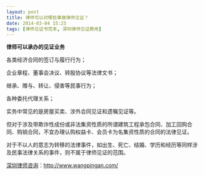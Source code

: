 ```yaml
---
layout: post
title: 律师可以对哪些事做律师见证？
date: 2014-03-04 15:23
tags: [律师见证书范本, 深圳律师见证费用]
---
```

<strong>律师可以承办的见证业务</strong>

各类经济合同的签订与履行行为；

企业章程、董事会决议、转股协议等法律文书；

继承、赠与、转让、侵害等民事行为；

各种委托代理关系；

实务中常见的是房屋买卖、涉外合同见证和遗嘱见证等。

但对于涉及带欺诈性成份或非法集资性质的所谓建筑工程承包合同、加工回购合同、购销合同，不宜办理认购权益卡、会员卡为名集资性质的合同的法律见证。

对于不以人的意志为转移的法律事件，如出生、死亡、结婚、学历和经历等同样涉及民事法律关系的事件，则不属于律师见证的范围。


<a href="http://www.wangpingan.com/">深圳律师咨询</a>：<a href="http://www.wangpingan.com/">http://www.wangpingan.com/</a>

